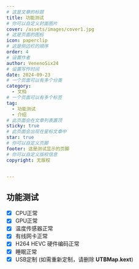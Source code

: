 ```yaml
---
# 这是文章的标题
title: 功能测试
# 你可以自定义封面图片
cover: /assets/images/cover1.jpg
# 这是页面的图标
icon: paperclip
# 这是侧边栏的顺序
order: 4
# 设置作者
author: VenenoSix24
# 设置写作时间
date: 2024-09-23
# 一个页面可以有多个分类
category:
  - 文档
# 一个页面可以有多个标签
tag:
  - 功能测试
  - 介绍
# 此页面会在文章列表置顶
sticky: true
# 此页面会出现在星标文章中
star: true
# 你可以自定义页脚
footer: 这是测试显示的页脚
# 你可以自定义版权信息
copyright: 无版权


---
```


## 功能测试

- [x] CPU正常
- [x] GPU正常
- [x] 温度传感器正常
- [x] 有线网卡正常
- [x] H264 HEVC 硬件编码正常
- [x] 睡眠正常
- [x] USB定制 (如需重新定制，请删除 **UTBMap.kext**)